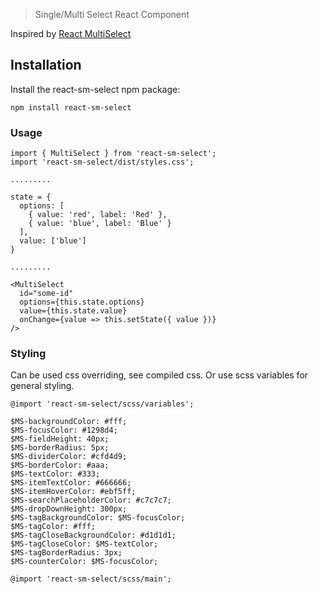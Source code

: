 > Single/Multi Select React Component

Inspired by [React MultiSelect](https://github.com/Khan/react-multi-select)

## Installation

Install the react-sm-select npm package:

```code
npm install react-sm-select
```

### Usage

```code
import { MultiSelect } from 'react-sm-select';
import 'react-sm-select/dist/styles.css';

.........

state = {
  options: [
    { value: 'red', label: 'Red' },
    { value: 'blue', label: 'Blue' }
  ],
  value: ['blue']
}

.........

<MultiSelect
  id="some-id"
  options={this.state.options}
  value={this.state.value}
  onChange={value => this.setState({ value })}
/>
```

### Styling

Can be used css overriding, see compiled css. Or use scss variables for general styling.

```code
@import 'react-sm-select/scss/variables';

$MS-backgroundColor: #fff;
$MS-focusColor: #1298d4;
$MS-fieldHeight: 40px;
$MS-borderRadius: 5px;
$MS-dividerColor: #cfd4d9;
$MS-borderColor: #aaa;
$MS-textColor: #333;
$MS-itemTextColor: #666666;
$MS-itemHoverColor: #ebf5ff;
$MS-searchPlaceholderColor: #c7c7c7;
$MS-dropDownHeight: 300px;
$MS-tagBackgroundColor: $MS-focusColor;
$MS-tagColor: #fff;
$MS-tagCloseBackgroundColor: #d1d1d1;
$MS-tagCloseColor: $MS-textColor;
$MS-tagBorderRadius: 3px;
$MS-counterColor: $MS-focusColor;

@import 'react-sm-select/scss/main';
```
